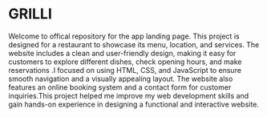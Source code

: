 # GRILLI
Welcome to offical repository for the app landing page. This project is designed  for a restaurant to showcase its menu, location, and services. The website includes a clean and user-friendly design, making it easy for customers to explore different dishes, check opening hours, and make reservations .I focused on using HTML, CSS, and JavaScript to ensure smooth navigation and a visually appealing layout. The website also features an online booking system and a contact form for customer inquiries.This project helped me improve my web development skills and gain hands-on experience in designing a functional and interactive website.
